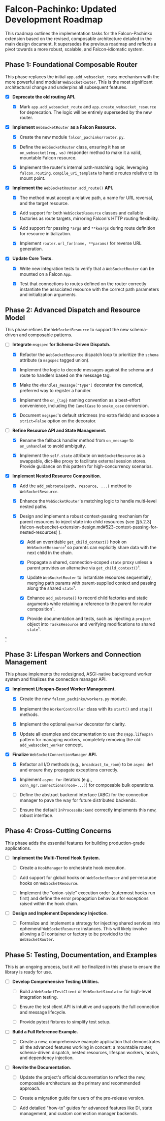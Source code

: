 # Falcon-Pachinko: Updated Development Roadmap

This roadmap outlines the implementation tasks for the Falcon-Pachinko
extension based on the revised, composable architecture detailed in the main
design document. It supersedes the previous roadmap and reflects a pivot
towards a more robust, scalable, and Falcon-idiomatic system.

## Phase 1: Foundational Composable Router

This phase replaces the initial `app.add_websocket_route` mechanism with the
more powerful and modular `WebSocketRouter`. This is the most significant
architectural change and underpins all subsequent features.

- [x] **Deprecate the old routing API.**

  - [x] Mark `app.add_websocket_route` and `app.create_websocket_resource` for
    deprecation. The logic will be entirely superseded by the new router.

- [x] **Implement** `WebSocketRouter` **as a Falcon Resource.**

  - [x] Create the new module `falcon_pachinko/router.py`.

  - [x] Define the `WebSocketRouter` class, ensuring it has an
    `on_websocket(req, ws)` responder method to make it a valid, mountable
    Falcon resource.

  - [x] Implement the router's internal path-matching logic, leveraging
    `falcon.routing.compile_uri_template` to handle routes relative to its
    mount point.

- [x] **Implement the** `WebSocketRouter.add_route()` **API.**

  - [x] The method must accept a relative path, a name for URL reversal, and the
    target resource.

  - [x] Add support for both `WebSocketResource` classes and callable factories
    as route targets, mirroring Falcon's HTTP routing flexibility.

  - [x] Add support for passing `*args` and `**kwargs` during route definition
    for resource initialization.

  - [x] Implement `router.url_for(name, **params)` for reverse URL generation.

- [x] **Update Core Tests.**

  - [x] Write new integration tests to verify that a `WebSocketRouter` can be
    mounted on a Falcon `App`.

  - [x] Test that connections to routes defined on the router correctly
    instantiate the associated resource with the correct path parameters and
    initialization arguments.

## Phase 2: Advanced Dispatch and Resource Model

This phase refines the `WebSocketResource` to support the new schema-driven and
composable patterns.

- [ ] **Integrate** `msgspec` **for Schema-Driven Dispatch.**

  - [x] Refactor the `WebSocketResource` dispatch loop to prioritize the
    `schema` attribute (a `msgspec` tagged union).

  - [x] Implement the logic to decode messages against the schema and route to
    handlers based on the message tag.

  - [x] Make the `@handles_message("type")` decorator the canonical, preferred
    way to register a handler.

  - [x] Implement the `on_{tag}` naming convention as a best-effort convenience,
    including the `CamelCase` to `snake_case` conversion.

  - [x] Document `msgspec`'s default strictness (no extra fields) and expose a
    `strict=False` option on the decorator.

- [ ] **Refine Resource API and State Management.**

  - [x] Rename the fallback handler method from `on_message` to `on_unhandled`
    to avoid ambiguity.

  - [x] Implement the `self.state` attribute on `WebSocketResource` as a
    swappable, dict-like proxy to facilitate external session stores. Provide
    guidance on this pattern for high-concurrency scenarios.

- [x] **Implement Nested Resource Composition.**

  - [x] Add the `add_subroute(path, resource, ...)` method to
    `WebSocketResource`.

  - [x] Enhance the `WebSocketRouter`'s matching logic to handle multi-level
    nested paths.

  - [x] Design and implement a robust context-passing mechanism for parent
    resources to inject state into child resources (see
    [§5.2.3](falcon-websocket-extension-design.md#523-context-passing-for- nested-resources)
     ).

    - [x] Add an overridable `get_child_context()` hook on
      `WebSocketResource`¹ so parents can explicitly share data with the next
      child in the chain.

    - [x] Propagate a shared, connection-scoped `state` proxy unless a parent
      provides an alternative via `get_child_context()`¹.

    - [x] Update `WebSocketRouter` to instantiate resources sequentially,
      merging path params with parent-supplied context and passing along the
      shared `state`¹.

    - [x] Enhance `add_subroute()` to record child factories and static
      arguments while retaining a reference to the parent for router
      composition¹.

    - [x] Provide documentation and tests, such as injecting a `project`
      object into `TasksResource` and verifying modifications to shared
      `state`¹.

[¹](falcon-websocket-extension-design.md#523-context-passing-for-nested-resources)

## Phase 3: Lifespan Workers and Connection Management

This phase implements the redesigned, ASGI-native background worker system and
finalizes the connection manager API.

- [x] **Implement Lifespan-Based Worker Management.**

  - [x] Create the new `falcon_pachinko/workers.py` module.

  - [x] Implement the `WorkerController` class with its `start()` and `stop()`
    methods.

  - [x] Implement the optional `@worker` decorator for clarity.

  - [x] Update all examples and documentation to use the `@app.lifespan` pattern
    for managing workers, completely removing the old `add_websocket_worker`
    concept.

- [x] **Finalize** `WebSocketConnectionManager` **API.**

  - [x] Refactor all I/O methods (e.g., `broadcast_to_room`) to be `async def`
    and ensure they propagate exceptions correctly.

  - [x] Implement `async for` iterators (e.g., `conn_mgr.connections(room=...)`)
    for composable bulk operations.

  - [ ] Define the abstract backend interface (ABC) for the connection manager
    to pave the way for future distributed backends.

  - [ ] Ensure the default `InProcessBackend` correctly implements this new,
    robust interface.

## Phase 4: Cross-Cutting Concerns

This phase adds the essential features for building production-grade
applications.

- [ ] **Implement the Multi-Tiered Hook System.**

  - [ ] Create a `HookManager` to orchestrate hook execution.

  - [ ] Add support for global hooks on `WebSocketRouter` and per-resource hooks
    on `WebSocketResource`.

  - [ ] Implement the "onion-style" execution order (outermost hooks run first)
    and define the error propagation behaviour for exceptions raised within the
    hook chain.

- [ ] **Design and Implement Dependency Injection.**

  - [ ] Formalize and implement a strategy for injecting shared services into
    ephemeral `WebSocketResource` instances. This will likely involve allowing
    a DI container or factory to be provided to the `WebSocketRouter`.

## Phase 5: Testing, Documentation, and Examples

This is an ongoing process, but it will be finalized in this phase to ensure
the library is ready for use.

- [ ] **Develop Comprehensive Testing Utilities.**

  - [ ] Build a `WebSocketTestClient` or `WebSocketSimulator` for high-level
    integration testing.

  - [ ] Ensure the test client API is intuitive and supports the full connection
    and message lifecycle.

  - [ ] Provide pytest fixtures to simplify test setup.

- [ ] **Build a Full Reference Example.**

  - [ ] Create a new, comprehensive example application that demonstrates all
    the advanced features working in concert: a mountable router, schema-driven
    dispatch, nested resources, lifespan workers, hooks, and dependency
    injection.

- [ ] **Rewrite the Documentation.**

  - [ ] Update the project's official documentation to reflect the new,
    composable architecture as the primary and recommended approach.

  - [ ] Create a migration guide for users of the pre-release version.

  - [ ] Add detailed "how-to" guides for advanced features like DI, state
    management, and custom connection manager backends.
